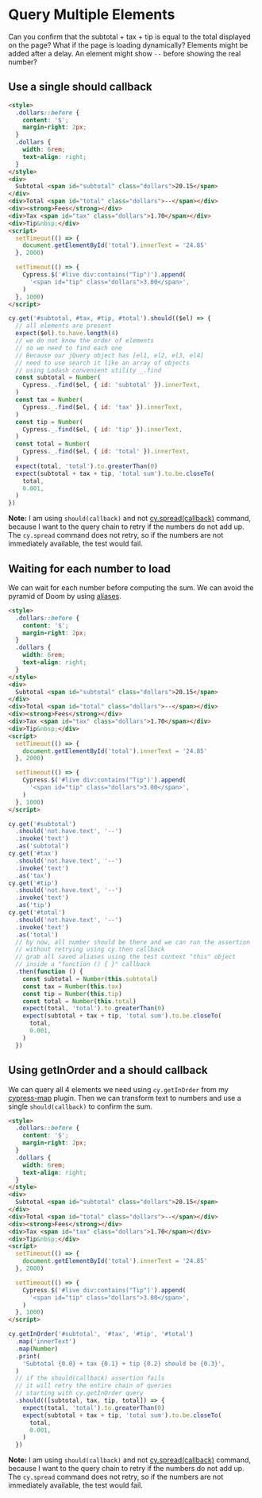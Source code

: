 # Query Multiple Elements

Can you confirm that the subtotal + tax + tip is equal to the total displayed on the page? What if the page is loading dynamically? Elements might be added after a delay. An element might show `--` before showing the real number?

## Use a single should callback

<!-- fiddle Use a single should callback that queries the page -->

```html hide
<style>
  .dollars::before {
    content: '$';
    margin-right: 2px;
  }
  .dollars {
    width: 6rem;
    text-align: right;
  }
</style>
<div>
  Subtotal <span id="subtotal" class="dollars">20.15</span>
</div>
<div>Total <span id="total" class="dollars">--</span></div>
<div><strong>Fees</strong></div>
<div>Tax <span id="tax" class="dollars">1.70</span></div>
<div>Tip&nbsp;</div>
<script>
  setTimeout(() => {
    document.getElementById('total').innerText = '24.85'
  }, 2000)

  setTimeout(() => {
    Cypress.$('#live div:contains("Tip")').append(
      '<span id="tip" class="dollars">3.00</span>',
    )
  }, 1000)
</script>
```

```js hide
cy.get('#subtotal, #tax, #tip, #total').should(($el) => {
  // all elements are present
  expect($el).to.have.length(4)
  // we do not know the order of elements
  // so we need to find each one
  // Because our jQuery object has [el1, el2, el3, el4]
  // need to use search it like an array of objects
  // using Lodash convenient utility _.find
  const subtotal = Number(
    Cypress._.find($el, { id: 'subtotal' }).innerText,
  )
  const tax = Number(
    Cypress._.find($el, { id: 'tax' }).innerText,
  )
  const tip = Number(
    Cypress._.find($el, { id: 'tip' }).innerText,
  )
  const total = Number(
    Cypress._.find($el, { id: 'total' }).innerText,
  )
  expect(total, 'total').to.greaterThan(0)
  expect(subtotal + tax + tip, 'total sum').to.be.closeTo(
    total,
    0.001,
  )
})
```

**Note:** I am using `should(callback)` and not [cy.spread(callback)](https://on.cypress.io/spread) command, because I want to the query chain to retry if the numbers do not add up. The `cy.spread` command does not retry, so if the numbers are not immediately available, the test would fail.

<!-- fiddle-end -->

## Waiting for each number to load

We can wait for each number before computing the sum. We can avoid the pyramid of Doom by using [aliases](./aliases.md).

<!-- fiddle Waiting for each number to load -->

```html hide
<style>
  .dollars::before {
    content: '$';
    margin-right: 2px;
  }
  .dollars {
    width: 6rem;
    text-align: right;
  }
</style>
<div>
  Subtotal <span id="subtotal" class="dollars">20.15</span>
</div>
<div>Total <span id="total" class="dollars">--</span></div>
<div><strong>Fees</strong></div>
<div>Tax <span id="tax" class="dollars">1.70</span></div>
<div>Tip&nbsp;</div>
<script>
  setTimeout(() => {
    document.getElementById('total').innerText = '24.85'
  }, 2000)

  setTimeout(() => {
    Cypress.$('#live div:contains("Tip")').append(
      '<span id="tip" class="dollars">3.00</span>',
    )
  }, 1000)
</script>
```

```js hide
cy.get('#subtotal')
  .should('not.have.text', '--')
  .invoke('text')
  .as('subtotal')
cy.get('#tax')
  .should('not.have.text', '--')
  .invoke('text')
  .as('tax')
cy.get('#tip')
  .should('not.have.text', '--')
  .invoke('text')
  .as('tip')
cy.get('#total')
  .should('not.have.text', '--')
  .invoke('text')
  .as('total')
  // by now, all number should be there and we can run the assertion
  // without retrying using cy.then callback
  // grab all saved aliases using the test context "this" object
  // inside a "function () { }" callback
  .then(function () {
    const subtotal = Number(this.subtotal)
    const tax = Number(this.tax)
    const tip = Number(this.tip)
    const total = Number(this.total)
    expect(total, 'total').to.greaterThan(0)
    expect(subtotal + tax + tip, 'total sum').to.be.closeTo(
      total,
      0.001,
    )
  })
```

<!-- fiddle-end -->

## Using getInOrder and a should callback

We can query all 4 elements we need using `cy.getInOrder` from my [cypress-map](https://github.com/bahmutov/cypress-map) plugin. Then we can transform text to numbers and use a single `should(callback)` to confirm the sum.

<!-- fiddle Using getInOrder and a should callback -->

```html hide
<style>
  .dollars::before {
    content: '$';
    margin-right: 2px;
  }
  .dollars {
    width: 6rem;
    text-align: right;
  }
</style>
<div>
  Subtotal <span id="subtotal" class="dollars">20.15</span>
</div>
<div>Total <span id="total" class="dollars">--</span></div>
<div><strong>Fees</strong></div>
<div>Tax <span id="tax" class="dollars">1.70</span></div>
<div>Tip&nbsp;</div>
<script>
  setTimeout(() => {
    document.getElementById('total').innerText = '24.85'
  }, 2000)

  setTimeout(() => {
    Cypress.$('#live div:contains("Tip")').append(
      '<span id="tip" class="dollars">3.00</span>',
    )
  }, 1000)
</script>
```

```js hide
cy.getInOrder('#subtotal', '#tax', '#tip', '#total')
  .map('innerText')
  .map(Number)
  .print(
    'Subtotal {0.0} + tax {0.1} + tip {0.2} should be {0.3}',
  )
  // if the should(callback) assertion fails
  // it will retry the entire chain of queries
  // starting with cy.getInOrder query
  .should(([subtotal, tax, tip, total]) => {
    expect(total, 'total').to.greaterThan(0)
    expect(subtotal + tax + tip, 'total sum').to.be.closeTo(
      total,
      0.001,
    )
  })
```

**Note:** I am using `should(callback)` and not [cy.spread(callback)](https://on.cypress.io/spread) command, because I want to the query chain to retry if the numbers do not add up. The `cy.spread` command does not retry, so if the numbers are not immediately available, the test would fail.

<!-- fiddle-end -->
